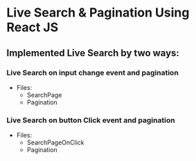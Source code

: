 # Live Search & Pagination Using React JS

## Implemented Live Search by two ways:

### Live Search on input change event and pagination 
  * Files:
    * SearchPage
    * Pagination

### Live Search on button Click event and pagination 
  * Files:
    * SearchPageOnClick
    * Pagination